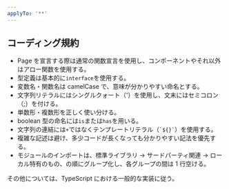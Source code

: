 ```yaml
---
applyTo: '**'
---
```


## コーディング規約

-   Page を宣言する際は通常の関数宣言を使用し、コンポーネントやそれ以外はアロー関数を使用する。
-   型定義は基本的に`interface`を使用する。
-   変数名・関数名は camelCase で、意味が分かりやすい命名とする。
-   文字列リテラルにはシングルクォート（'）を使用し、文末にはセミコロン（;）を付ける。
-   単数形・複数形を正しく使い分ける。
-   boolean 型の命名には`is`または`has`を用いる。
-   文字列の連結には`+`ではなくテンプレートリテラル（`` `${}` ``）を使用する。
-   複雑な記述は避け、多少コードが長くなっても分かりやすい記法を優先する。
-   モジュールのインポートは、標準ライブラリ → サードパーティ関連 → ローカル特有のもの、の順にグループ化し、各グループの間は 1 行空ける。

その他については、TypeScript における一般的な実装に従う。

